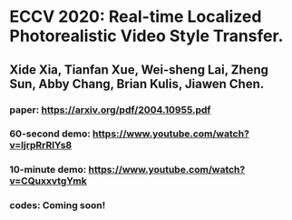 # ECCV 2020: Real-time Localized Photorealistic Video Style Transfer. 
## Xide Xia, Tianfan Xue, Wei-sheng Lai, Zheng Sun, Abby Chang, Brian Kulis, Jiawen Chen. 

### paper: https://arxiv.org/pdf/2004.10955.pdf
### 60-second demo: https://www.youtube.com/watch?v=ljrpRrRlYs8
### 10-minute demo: https://www.youtube.com/watch?v=CQuxxvtgYmk
### codes: Coming soon!


